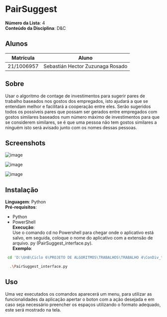 # PairSuggest

**Número da Lista**: 4<br>
**Conteúdo da Disciplina**: D&C<br>

## Alunos
|Matrícula | Aluno |
| -- | -- |
| 21/1006957  |  Sebastián Hector Zuzunaga Rosado |


## Sobre 
Usar o algoritmo de contage de investimentos para sugerir pares de trabalho baseados nos gostos dos empregados, isto ajudará a que se entendam melhor e facilitará a cooperação entre eles.
Serão sugeridos todos os possíveis pares que possam ser gerados entre empregados com gostos similares baseados num número máximo de investimentos para que se considerem similares, se é que uma pessoa não tem gostos similares a ninguém isto será avisado junto com os nomes dessas pessoas.

## Screenshots
![image](https://github.com/projeto-de-algoritmos/D-C_PairSuggest/assets/98188828/c936f308-9b91-440d-8906-cbe308023b74)

![image](https://github.com/projeto-de-algoritmos/D-C_PairSuggest/assets/98188828/e1c4fa90-f019-400b-a68a-441457224327)

![image](https://github.com/projeto-de-algoritmos/D-C_PairSuggest/assets/98188828/dd8ac32c-c379-4e4c-a44c-b2b21447f33a)

## Instalação 
**Linguagem**: Python<br>
**Pré-requisitos**: <br>
- Python <br>
- PowerShell <br>
**Execução**:<br>
Use o comando cd no Powershell para chegar onde o aplicativo está salvo, em seguida, coloque o nome do aplicativo com a extensão de arquivo. py (PairSuggest_interface.py).<br>
**Exemplo**:<br>
```bash
 cd 'D:\UnB\Ciclo 6\PROJETO DE ALGORITMOS\TRABALHOS\TRABALHO 4\ConDiv_temp\DivCon\'
```
```bash
  .\PairSuggest_interface.py
```

## Uso 
Uma vez executados os comandos aparecerá um menu, para utilizar as funcionalidades da aplicação apertar o boton com a ação desejada e em caso seja necessário preencher os espaços utilizando o formato adequado, este será mostrado na tela.





